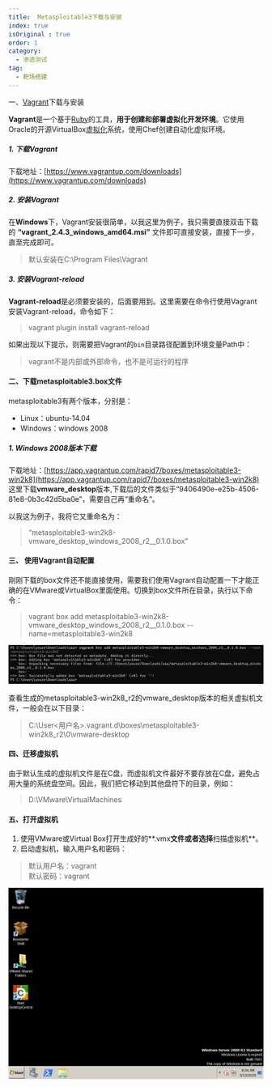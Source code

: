 ```yaml
---
title:  Metasploitable3下载与安装
index: true
isOriginal : true
order: 1
category:
  - 渗透测试
tag:
  - 靶场搭建
---
```

一、[Vagrant](https://so.csdn.net/so/search?q=Vagrant&spm=1001.2101.3001.7020)下载与安装

 **Vagrant**是一个基于[Ruby](https://so.csdn.net/so/search?q=Ruby&spm=1001.2101.3001.7020)的工具，​**用于创建和部署虚拟化开发环境**​。它使用Oracle的开源VirtualBox[虚拟化](https://so.csdn.net/so/search?q=%E8%99%9A%E6%8B%9F%E5%8C%96&spm=1001.2101.3001.7020)系统，使用Chef创建自动化虚拟环境。

##### 1. 下载Vagrant

 下载地址：[https://www.vagrantup.com/downloads](https://www.vagrantup.com/downloads)  

##### 2. 安装Vagrant

 在**Windows**下，Vagrant安装很简单，以我这里为例子，我只需要直接双击下载的  **“vagrant_2.4.3_windows_amd64.msi”**  文件即可直接安装，直接下一步，直至完成即可。

> 默认安装在C:\\Program Files\\Vagrant

##### 3. 安装Vagrant-reload

 **Vagrant-reload**是必须要安装的，后面要用到。这里需要在命令行使用Vagrant安装Vagrant-reload，命令如下：

> vagrant plugin install vagrant-reload

 如果出现以下提示，则需要把Vagrant的`bin`​目录路径配置到环境变量Path中：

> vagrant不是内部或外部命令，也不是可运行的程序

#### 二、下载metasploitable3.box文件

 metasploitable3有两个版本，分别是：

* Linux：ubuntu-14.04
* Windows：windows 2008

##### 1. Windows 2008版本下载

 下载地址：[https://app.vagrantup.com/rapid7/boxes/metasploitable3-win2k8](https://app.vagrantup.com/rapid7/boxes/metasploitable3-win2k8)  
 这里下载**vmware_desktop**版本,下载后的文件类似于“9406490e-e25b-4506-81e8-0b3c42d5ba0e”，需要自己再“重命名”。

以我这为例子，我将它又重命名为：

> “metasploitable3-win2k8-vmware\_desktop\_windows\_2008\_r2\_\_0.1.0.box”

#### 三、 使用Vagrant自动配置

 刚刚下载的box文件还不能直接使用，需要我们使用Vagrant自动配置一下才能正确的在VMware或VirtualBox里面使用。切换到box文件所在目录，执行以下命令：

> vagrant box add metasploitable3-win2k8-vmware_desktop_windows_2008_r2__0.1.0.box --name=metasploitable3-win2k8

![image](assets/image-20250313230514-8beyb8f.png)

查看生成的metasploitable3-win2k8\_r2的vmware\_desktop版本的相关虚拟机文件，一般会在以下目录：

> C:\\User\<用户名\>.vagrant.d\\boxes\\metasploitable3-win2k8\_r2\\0\\vmware-desktop

#### 四、迁移虚拟机

 由于默认生成的虚拟机文件是在C盘，而虚拟机文件最好不要存放在C盘，避免占用大量的系统盘空间。因此，我们把它移动到其他盘符下的目录，例如：

> D:\\VMware\\VirtualMachines

#### 五、打开虚拟机

1. 使用VMware或Virtual Box打开生成好的\*\*.vmx**文件或者选择**扫描虚拟机\*\*。
2. 启动虚拟机，输入用户名和密码：

> 默认用户名：vagrant  
> 默认密码：vagrant

![image](assets/image-20250313230650-ls0r8fu.png)

